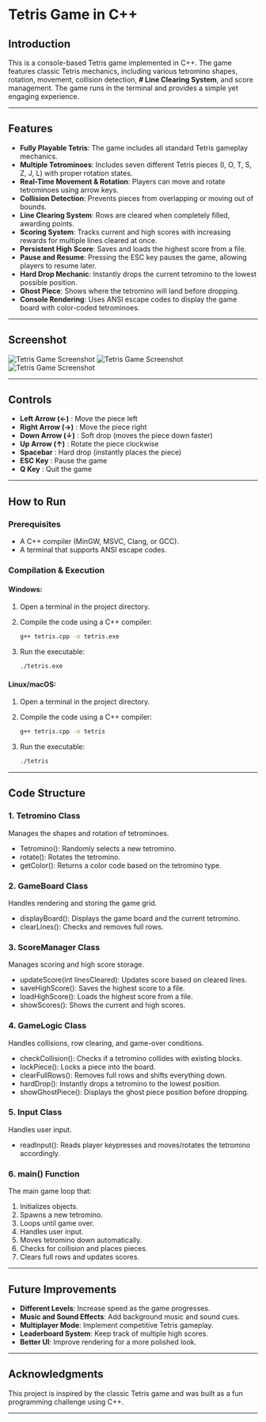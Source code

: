 # Tetris Game in C++

## Introduction

This is a console-based Tetris game implemented in C++. The game features classic Tetris mechanics, including various tetromino shapes, rotation, movement, collision detection, **# Line Clearing System**,
and score management. The game runs in the terminal and provides a simple yet engaging experience.

---

## Features

- **Fully Playable Tetris**: The game includes all standard Tetris gameplay mechanics.
- **Multiple Tetrominoes**: Includes seven different Tetris pieces (I, O, T, S, Z, J, L) with proper rotation states.
- **Real-Time Movement & Rotation**: Players can move and rotate tetrominoes using arrow keys.
- **Collision Detection**: Prevents pieces from overlapping or moving out of bounds.
- **Line Clearing System**: Rows are cleared when completely filled, awarding points.
- **Scoring System**: Tracks current and high scores with increasing rewards for multiple lines cleared at once.
-  **Persistent High Score**: Saves and loads the highest score from a file.
-  **Pause and Resume**: Pressing the ESC key pauses the game, allowing players to resume later.
-  **Hard Drop Mechanic**: Instantly drops the current tetromino to the lowest possible position.
-  **Ghost Piece**: Shows where the tetromino will land before dropping.
- **Console Rendering**: Uses ANSI escape codes to display the game board with color-coded tetrominoes.

---

## Screenshot

![Tetris Game Screenshot](TT3.png)
![Tetris Game Screenshot](TT4.png)
![Tetris Game Screenshot](TT5.png)

---

## Controls

- **Left Arrow (←)** : Move the piece left
- **Right Arrow (→)** : Move the piece right
- **Down Arrow (↓)** : Soft drop (moves the piece down faster)
- **Up Arrow (↑)** : Rotate the piece clockwise
- **Spacebar** : Hard drop (instantly places the piece)
- **ESC Key** : Pause the game
- **Q Key** : Quit the game

---

## How to Run

### Prerequisites

- A C++ compiler (MinGW, MSVC, Clang, or GCC).
- A terminal that supports ANSI escape codes.

### Compilation & Execution

#### Windows:
1. Open a terminal in the project directory.
2. Compile the code using a C++ compiler:
   
   ```sh
   g++ tetris.cpp -o tetris.exe
   ```

3. Run the executable:
   
   ```sh
   ./tetris.exe
   ```

#### Linux/macOS:
1. Open a terminal in the project directory.
2. Compile the code using a C++ compiler:
   
   ```sh
   g++ tetris.cpp -o tetris
   ```

3. Run the executable:
   
   ```sh
   ./tetris
   ```

---

## Code Structure

### 1. Tetromino Class

Manages the shapes and rotation of tetrominoes.

- Tetromino(): Randomly selects a new tetromino.
- rotate(): Rotates the tetromino.
- getColor(): Returns a color code based on the tetromino type.

### 2. GameBoard Class

Handles rendering and storing the game grid.

- displayBoard(): Displays the game board and the current tetromino.
- clearLines(): Checks and removes full rows.

### 3. ScoreManager Class

Manages scoring and high score storage.

- updateScore(int linesCleared): Updates score based on cleared lines.
- saveHighScore(): Saves the highest score to a file.
- loadHighScore(): Loads the highest score from a file.
- showScores(): Shows the current and high scores.

### 4. GameLogic Class

Handles collisions, row clearing, and game-over conditions.

- checkCollision(): Checks if a tetromino collides with existing blocks.
- lockPiece(): Locks a piece into the board.
- clearFullRows(): Removes full rows and shifts everything down.
- hardDrop(): Instantly drops a tetromino to the lowest position.
- showGhostPiece(): Displays the ghost piece position before dropping.

### 5. Input Class

Handles user input.

- readInput(): Reads player keypresses and moves/rotates the tetromino accordingly.

### 6. main() Function

The main game loop that:

1. Initializes objects.
2. Spawns a new tetromino.
3. Loops until game over.
4. Handles user input.
5. Moves tetromino down automatically.
6. Checks for collision and places pieces.
7. Clears full rows and updates scores.

---

## Future Improvements

- **Different Levels**: Increase speed as the game progresses.
- **Music and Sound Effects**: Add background music and sound cues.
- **Multiplayer Mode**: Implement competitive Tetris gameplay.
- **Leaderboard System**: Keep track of multiple high scores.
- **Better UI**: Improve rendering for a more polished look.

---

## Acknowledgments

This project is inspired by the classic Tetris game and was built as a fun programming challenge using C++.

---

